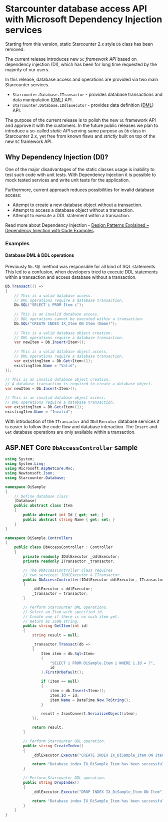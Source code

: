 # Starcounter database access API with Microsoft Dependency Injection services

Starting from this version, static Starcounter 2.x style `Db` class has been removed.

The current release introduces new _`SC` framework API_ based on dependency injection (DI), which has been for long time requested by the majority of our users.

In this release, database access and operations are provided via two main Starcounter services.

- `Starcounter.Database.ITransactor` - provides database transactions and data manipulation ([DML](https://en.wikipedia.org/wiki/Data_manipulation_language)) API.
- `Starcounter.Database.IDdlExecutor` - provides data definition ([DML](https://en.wikipedia.org/wiki/Data_definition_language)) API.

The purpose of the current release is to polish the new `SC` framework API and approve it with the customers. In the future public releases we plan to introduce a so-called _static API_ serving same purpose as `Db` class in Starcounter 2.x, yet free from known flaws and _strictly_ built on top of the new `SC` framework API.

## Why Dependency Injection (DI)?

One of the major disadvantages of the static classes usage is inability to test such code with unit tests.
With Dependency Injection it is possible to mock tested services and write unit tests for the application.

Furthermore, current approach reduces possibilities for invalid database access:

- Attempt to create a new database object without a transaction.
- Attempt to access a database object without a transaction.
- Attempt to execute a DDL statement within a transaction.

Read more about Dependency Injection - [Design Patterns Explained – Dependency Injection with Code Examples](https://stackify.com/dependency-injection/).

### Examples

#### Database DML & DDL operations

Previously `Db.SQL` method was responsible for all kind of SQL statements.
This led to a confusion, when developers tried to execute DDL statements within a transaction and access database without a transaction.

```cs
Db.Transact(() =>
{
    // This is a valid database access.
    // DML operations require a database transaction.
    Db.SQL("SELECT i FROM Item i");
    
    // This is an invalid database access.
    // DDL operations cannot be executed within a transaction.
    Db.SQL("CREATE INDEX IX_Item ON Item (Name)");
    
    // This is a valid database object creation.
    // DML operations require a database transaction.
    var newItem = Db.Insert<Item>();
    
    // This is a valid database object access.
    // DML operations require a database transaction.
    var existingItem = Db.Get<Item>(1);
    existingItem.Name = "Valid";
});

// This is an invalid database object creation.
// A database transaction is required to create a database object.
var newItem = Db.Insert<Item>();

// This is an invalid database object access.
// DML operations require a database transaction.
var existingItem = Db.Get<Item>(1);
existingItem.Name = "Invalid";
```

With introduction of the `ITransactor` and `IDdlExecutor` database services it is easier to follow the code flow and database interaction.
The `Insert` and `Get` database operations are only available within a transaction.

## ASP.NET Core `DbAccessController` sample

```cs
using System;
using System.Linq;
using Microsoft.AspNetCore.Mvc;
using Newtonsoft.Json;
using Starcounter.Database;

namespace DiSample
{
    // Define database class
    [Database]
    public abstract class Item
    {
        public abstract int Id { get; set; }
        public abstract string Name { get; set; }
    }
}

namespace DiSample.Controllers
{
    public class DbAccessController : Controller
    {
        private readonly IDdlExecutor _ddlExecutor;
        private readonly ITransactor _transactor;

        // The DbAccessController class requires 
        // two services: IDdlExecutor & ITransactor.
        public DbAccessController(IDdlExecutor ddlExecutor, ITransactor transactor)
        {
            _ddlExecutor = ddlExecutor;
            _transactor = transactor;
        }

        // Perform Starcounter DML operations.
        // Select an Item with specified id.
        // Create one if there is no such item yet.
        // Return as JSON string.
        public string GetItem(int id)
        {
            string result = null;

            _transactor.Transact(db =>
            {
                Item item = db.Sql<Item>
                (
                    "SELECT i FROM DiSample.Item i WHERE i.Id = ?",
                    id
                ).FirstOrDefault();

                if (item == null)
                {
                    item = db.Insert<Item>();
                    item.Id = id;
                    item.Name = DateTime.Now.ToString();
                }

                result = JsonConvert.SerializeObject(item);
            });

            return result;
        }

        // Perform Starcounter DDL operation.
        public string CreateIndex()
        {
            _ddlExecutor.Execute("CREATE INDEX IX_DiSample_Item ON Item (Id)");

            return "Database index IX_DiSample_Item has been successfully created.";
        }

        // Perform Starcounter DDL operation.
        public string DropIndex()
        {
            _ddlExecutor.Execute("DROP INDEX IX_DiSample_Item ON Item");

            return "Database index IX_DiSample_Item has been successfully dropped.";
        }
    }
}
```
